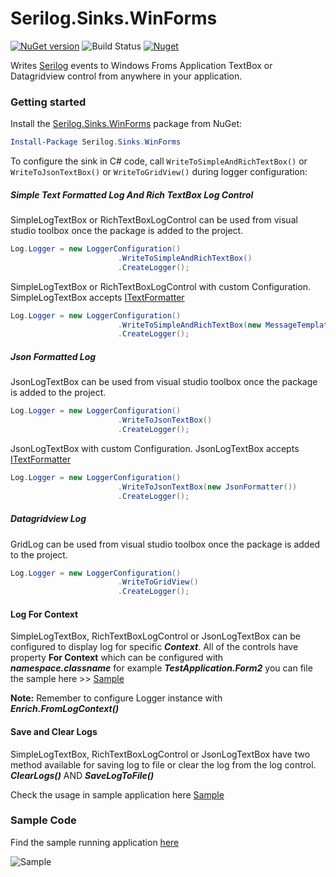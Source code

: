 # Serilog.Sinks.WinForms

[![NuGet version](https://badge.fury.io/nu/Serilog.Sinks.WinForms.png)](https://badge.fury.io/nu/Serilog.Sinks.WinForms) ![Build Status](https://travis-ci.org/umairsyed613/Serilog.Sinks.WinForms.svg?branch=master) [![Nuget](https://img.shields.io/nuget/dt/Serilog.Sinks.WinForms)](https://www.nuget.org/packages/Serilog.Sinks.WinForms)

Writes [Serilog](https://serilog.net) events to Windows Froms Application TextBox or Datagridview control from anywhere in your application.

### Getting started

Install the [Serilog.Sinks.WinForms](https://www.nuget.org/packages/Serilog.Sinks.WinForms/) package from NuGet:

```powershell
Install-Package Serilog.Sinks.WinForms
```

To configure the sink in C# code, call `WriteToSimpleAndRichTextBox()` or `WriteToJsonTextBox()` or `WriteToGridView()` during logger configuration:

##### Simple Text Formatted Log And Rich TextBox Log Control

SimpleLogTextBox or RichTextBoxLogControl can be used from visual studio toolbox once the package is added to the project.

```csharp
Log.Logger = new LoggerConfiguration()
                        .WriteToSimpleAndRichTextBox()
                        .CreateLogger();
```

SimpleLogTextBox or RichTextBoxLogControl with custom Configuration. SimpleLogTextBox accepts [ITextFormatter](https://github.com/serilog/serilog/blob/dev/src/Serilog/Formatting/ITextFormatter.cs)

```csharp
Log.Logger = new LoggerConfiguration()
                        .WriteToSimpleAndRichTextBox(new MessageTemplateTextFormatter("{Timestamp} [{Level}] {Message} {Exception}"))
                        .CreateLogger();
```

##### Json Formatted Log

JsonLogTextBox can be used from visual studio toolbox once the package is added to the project.

```csharp
Log.Logger = new LoggerConfiguration()
                        .WriteToJsonTextBox()
                        .CreateLogger();
```

JsonLogTextBox with custom Configuration. JsonLogTextBox accepts [ITextFormatter](https://github.com/serilog/serilog/blob/dev/src/Serilog/Formatting/ITextFormatter.cs)

```csharp
Log.Logger = new LoggerConfiguration()
                        .WriteToJsonTextBox(new JsonFormatter())
                        .CreateLogger();
```

##### Datagridview Log

GridLog can be used from visual studio toolbox once the package is added to the project.

```csharp
Log.Logger = new LoggerConfiguration()
                        .WriteToGridView()
                        .CreateLogger();
```

#### Log For Context

SimpleLogTextBox, RichTextBoxLogControl or JsonLogTextBox can be configured to display log for specific ***Context***.
All of the controls have property **For Context** which can be configured with ***namespace.classname*** for example ***TestApplication.Form2*** you can file the sample here >> [Sample](https://github.com/umairsyed613/Serilog.Sinks.WinForms/blob/master/src/Sample/TestApplication/Form2.cs)

**Note:** Remember to configure Logger instance with ***Enrich.FromLogContext()***


#### Save and Clear Logs
SimpleLogTextBox, RichTextBoxLogControl or JsonLogTextBox have two method available for saving log to file or clear the log from the log control.
***ClearLogs()*** AND ***SaveLogToFile()***

Check the usage in sample application here [Sample](https://github.com/umairsyed613/Serilog.Sinks.WinForms/blob/master/src/Sample/TestApplication/Form2.cs)


### Sample Code

Find the sample running application [here](https://github.com/umairsyed613/Serilog.Sinks.WinForms/tree/master/Sample/TestApplication/)

![Sample](https://github.com/umairsyed613/Serilog.Sinks.WinForms/blob/master/SampleVideo.gif)

